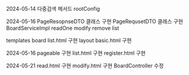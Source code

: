 2024-05-14
다중검색 메서드
rootConfig

2024-05-16
PageResopnseDTO 클래스 구현
PageRequsetDTO 클래스 구현
BoardServiceImpl
  readOne
  modify
  remove
  list 

templates 
  board list.html 구현
layout
  basic.html 구현

2024-05-16
pageable 구현
list.html 구현
register.html 구현

2024-05-21
read.html 구현
modify.html 구현
BoardController 수정
